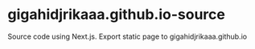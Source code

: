 # gigahidjrikaaa.github.io-source
 Source code using Next.js. Export static page to gigahidjrikaaa.github.io
